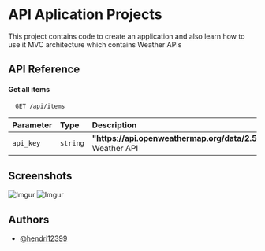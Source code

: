 # API Aplication Projects

This project contains code to create an application and also learn how to use it MVC architecture which contains Weather APIs



## API Reference

#### Get all items

```http
  GET /api/items
```

| Parameter | Type     | Description                                                              |
| :-------- | :------- |:-------------------------------------------------------------------------|
| `api_key` | `string` | **"https://api.openweathermap.org/data/2.5/weather"**. Weather API       |



## Screenshots

![Imgur](https://i.imgur.com/piGwphE.jpg)
![Imgur](https://i.imgur.com/61abffs.jpg)


## Authors

- [@hendri12399](https://github.com/hendri12399/Project1)

